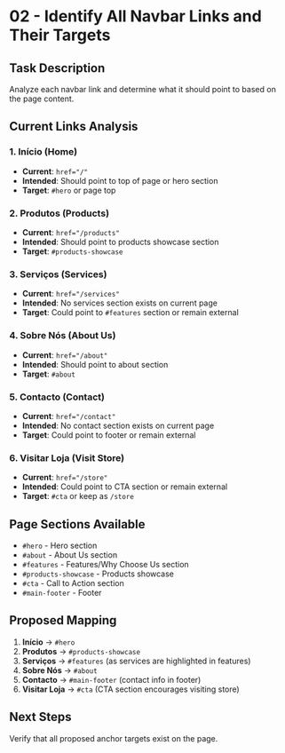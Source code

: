 # 02 - Identify All Navbar Links and Their Targets

## Task Description

Analyze each navbar link and determine what it should point to based on the page content.

## Current Links Analysis

### 1. Início (Home)

- **Current**: `href="/"`
- **Intended**: Should point to top of page or hero section
- **Target**: `#hero` or page top

### 2. Produtos (Products)

- **Current**: `href="/products"`
- **Intended**: Should point to products showcase section
- **Target**: `#products-showcase`

### 3. Serviços (Services)

- **Current**: `href="/services"`
- **Intended**: No services section exists on current page
- **Target**: Could point to `#features` section or remain external

### 4. Sobre Nós (About Us)

- **Current**: `href="/about"`
- **Intended**: Should point to about section
- **Target**: `#about`

### 5. Contacto (Contact)

- **Current**: `href="/contact"`
- **Intended**: No contact section exists on current page
- **Target**: Could point to footer or remain external

### 6. Visitar Loja (Visit Store)

- **Current**: `href="/store"`
- **Intended**: Could point to CTA section or remain external
- **Target**: `#cta` or keep as `/store`

## Page Sections Available

- `#hero` - Hero section
- `#about` - About Us section
- `#features` - Features/Why Choose Us section
- `#products-showcase` - Products showcase
- `#cta` - Call to Action section
- `#main-footer` - Footer

## Proposed Mapping

1. **Início** → `#hero`
2. **Produtos** → `#products-showcase`
3. **Serviços** → `#features` (as services are highlighted in features)
4. **Sobre Nós** → `#about`
5. **Contacto** → `#main-footer` (contact info in footer)
6. **Visitar Loja** → `#cta` (CTA section encourages visiting store)

## Next Steps

Verify that all proposed anchor targets exist on the page.
